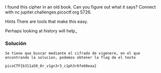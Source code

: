 I found this cipher in an old book. Can you figure out what it says? Connect with nc jupiter.challenges.picoctf.org 5726.

Hints
There are tools that make this easy.

Perhaps looking at history will help_

### Solución
```
Se tiene que buscar mediante el cifrado de vigenere, en el que encontrando la solucion, podemos obtener la flag de el texto

picoCTF{b311a50_0r_v1gn3r3_c1ph3r6fe60eaa}

```